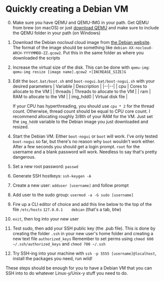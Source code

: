 # Quickly creating a Debian VM
0. Make sure you have QEMU and QEMU-IMG in your path. Get QEMU from brew (on macOS) or just [download QEMU](https://www.qemu.org/download/) and make sure to include the QEMU folder in your path (on Windows)

1. Download the Debian _nocloud_ cloud image from [the Debian website](https://cloud.debian.org/images/cloud/). The format of the image should be something like `debian-XX-nocloud-ARCH-YYYYMMDD-ZZ.qcow2`. Put this in the same folder as where you downloaded the scripts
2. Increase the virtual size of the disk. This can be done with 	`qemu-img`:
```qemu-img resize [image name].qcow2 +[INCREASE_SIZE]G```
3. Edit the `boot.bat/boot.sh` and `boot-nogui.bat/boot-nogui.sh` with your desired parameters
| Variable | Description |
|--|--|
| cpu | Cores to allocate to the VM  |
| threads | Threads to allocate to the VM |
| ram | RAM to allocate to the VM |
| img_hdd0 | Virtual disk file |

	If your CPU has hyperthreading, you should use `cpu * 2` for the thread count. Otherwise, thread count should be equal to CPU core count.
I recommend allocating roughly 3/8th of your RAM for the VM.
Just set the `img_hdd0` variable to the Debian image you just downloaded and resized.

4. Start the Debian VM. Either `boot-nogui` or `boot` will work. I've only tested `boot-nogui` so far, but there's no reason why `boot` wouldn't work either. After a few seconds you should get a login prompt. `root` for the username and a blank password will work. Needless to say that's pretty dangerous.
5. Set a new root password: `passwd`
6. Generate SSH hostkeys: `ssh-keygen -A`
7. Create a new user: `adduser [username]` and follow prompt
8. Add user to the sudo group: `usermod -a -G sudo [username]`
9. Fire up a CLI editor of choice and add this line below to the top of the file `/etc/hosts`
```127.0.0.1	debian``` 
(that's a tab, btw)
10. `exit`, then log into your new user
11. Test sudo, then add your SSH public key (the .pub file). This is done by creating the folder `.ssh` in your new user's home folder and creating a new text file `authorized_keys` Remember to set perms using `chmod 600 ~/.ssh/authorized_keys` and `chmod 700 ~/.ssh`
12. Try SSH-ing into your machine with `ssh -p 5555 [username]@localhost`, install the packages you need, run wild!

These steps should be enough for you to have a Debian VM that you can SSH into to do whatever Linux-y/Unix-y stuff you need to do.
